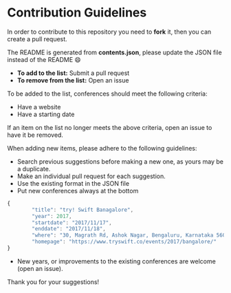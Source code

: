 # Contribution Guidelines

In order to contribute to this repository you need to **fork** it, then you can create a pull request.

The README is generated from **contents.json**, please update the JSON file instead of the README :smile:

- **To add to the list:** Submit a pull request
- **To remove from the list:** Open an issue

To be added to the list, conferences should meet the following criteria:

- Have a website
- Have a starting date

If an item on the list no longer meets the above criteria, open an issue to have it be removed.

When adding new items, please adhere to the following guidelines:

- Search previous suggestions before making a new one, as yours may be a duplicate.
- Make an individual pull request for each suggestion.
- Use the existing format in the JSON file
- Put new conferences always at the bottom

```js
{
		"title": "try! Swift Banagalore",
		"year": 2017,
		"startdate": "2017/11/17",
		"enddate": "2017/11/18",
		"where": "30, Magrath Rd, Ashok Nagar, Bengaluru, Karnataka 560025",
		"homepage": "https://www.tryswift.co/events/2017/bangalore/"
}
```

- New years, or improvements to the existing conferences are welcome (open an issue).

Thank you for your suggestions!
